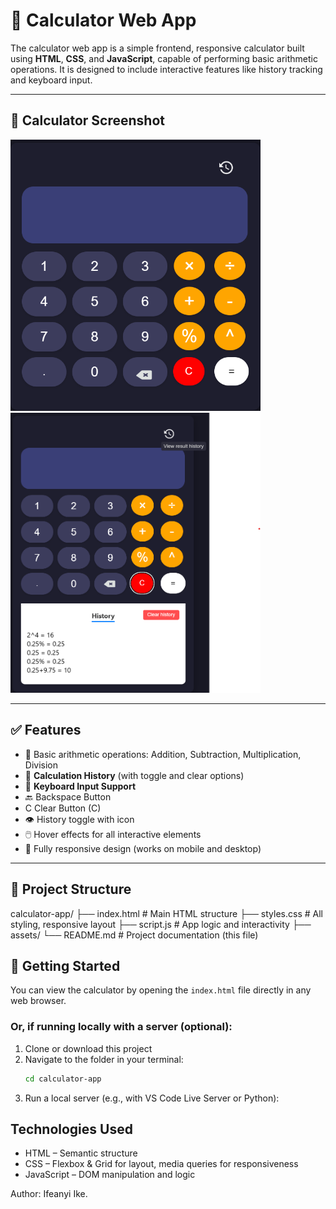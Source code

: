 # 🧮 Calculator Web App
The calculator web app is a simple frontend, responsive calculator built using **HTML**, **CSS**, and **JavaScript**, capable of performing basic arithmetic operations. It is designed to include interactive features like history tracking and keyboard input.

---

## 📸 Calculator Screenshot

<p float="left">
  <img src="./assets/cal-screenshot.png" width="400" />
  <img src="./assets/cal-screenshot-2.png" width="400" /> 
</p>

---

## ✅ Features

- 🔢 Basic arithmetic operations: Addition, Subtraction, Multiplication, Division
- 🧠 **Calculation History** (with toggle and clear options)
- 🎹 **Keyboard Input Support**
- 🔙 Backspace Button
- C Clear Button (C)
- 👁️ History toggle with icon
- 🖱️ Hover effects for all interactive elements
- 📱 Fully responsive design (works on mobile and desktop)

---

## 📁 Project Structure

calculator-app/
├── index.html # Main HTML structure
├── styles.css # All styling, responsive layout
├── script.js # App logic and interactivity
├── assets/
└── README.md # Project documentation (this file)


## 🚀 Getting Started

You can view the calculator by opening the `index.html` file directly in any web browser.

### Or, if running locally with a server (optional):
1. Clone or download this project
2. Navigate to the folder in your terminal:
     ```bash
     cd calculator-app
5. Run a local server (e.g., with VS Code Live Server or Python):

## Technologies Used
- HTML – Semantic structure
- CSS – Flexbox & Grid for layout, media queries for responsiveness
- JavaScript – DOM manipulation and logic


Author: Ifeanyi Ike.
